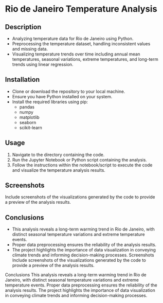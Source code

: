 # **Rio de Janeiro Temperature Analysis**

## **Description**
- Analyzing temperature data for Rio de Janeiro using Python.
- Preprocessing the temperature dataset, handling inconsistent values and missing data.
- Visualizing temperature trends over time including annual mean temperatures, seasonal variations, extreme temperatures, and long-term trends using linear regression.

## **Installation**
- Clone or download the repository to your local machine.
- Ensure you have Python installed on your system.
- Install the required libraries using pip:
  - pandas
  - numpy
  - matplotlib
  - seaborn
  - scikit-learn

## **Usage**
1. Navigate to the directory containing the code.
2. Run the Jupyter Notebook or Python script containing the analysis.
3. Follow the instructions within the notebook/script to execute the code and visualize the temperature analysis results.

## **Screenshots**
Include screenshots of the visualizations generated by the code to provide a preview of the analysis results.

## **Conclusions**
- This analysis reveals a long-term warming trend in Rio de Janeiro, with distinct seasonal temperature variations and extreme temperature events.
- Proper data preprocessing ensures the reliability of the analysis results.
- The project highlights the importance of data visualization in conveying climate trends and informing decision-making processes.
Screenshots
Include screenshots of the visualizations generated by the code to provide a preview of the analysis results.

Conclusions
This analysis reveals a long-term warming trend in Rio de Janeiro, with distinct seasonal temperature variations and extreme temperature events. Proper data preprocessing ensures the reliability of the analysis results. The project highlights the importance of data visualization in conveying climate trends and informing decision-making processes.
